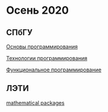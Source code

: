 # Осень 2020

## СПбГУ

[Основы программирования](programming_basics/)

[Технологии программирования](programming_technology/)

[Функциональное программирование](functional_programming/)

## ЛЭТИ

[mathematical packages](mathematical_packages/)

